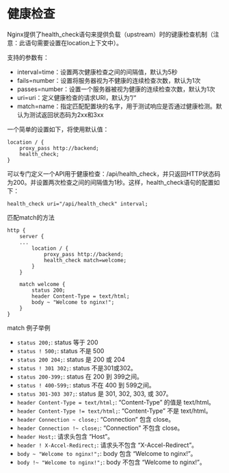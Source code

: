 # 健康检查

Nginx提供了health\_check语句来提供负载（upstream）时的键康检查机制（注意：此语句需要设置在location上下文中）。

支持的参数有：

* interval=time：设置两次健康检查之间的间隔值，默认为5秒
* fails=number：设置将服务器视为不健康的连续检查次数，默认为1次
* passes=number：设置一个服务器被视为健康的连续检查次数，默认为1次
* uri=uri：定义健康检查的请求URI，默认为”/“
* match=name：指定匹配配置块的名字，用于测试响应是否通过健康检测。默认为测试返回状态码为2xx和3xx

一个简单的设置如下，将使用默认值：

```text
location / {
    proxy_pass http://backend;
    health_check;
}
```

可以专门定义一个API用于健康检查：/api/health\_check，并只返回HTTP状态码为200。并设置两次检查之间的间隔值为1秒。这样，health\_check语句的配置如下：

```text
health_check uri="/api/health_check" interval;
```

匹配match的方法

```text
http {
    server {
    ...
        location / {
            proxy_pass http://backend;
            health_check match=welcome;
        }
    }

    match welcome {
        status 200;
        header Content-Type = text/html;
        body ~ "Welcome to nginx!";
    }
}
```

match 例子举例

* `status 200;`: status 等于 200
* `status ! 500;`: status 不是 500
* `status 200 204;`: status 是 200 或 204
* `status ! 301 302;`: status 不是301或302。
* `status 200-399;`: status 在 200 到 399之间。
* `status ! 400-599;`: status 不在 400 到 599之间。
* `status 301-303 307;`: status 是 301, 302, 303, 或 307。
* `header Content-Type = text/html;`: “Content-Type” 的值是 text/html。
* `header Content-Type != text/html;`: “Content-Type” 不是 text/html。
* `header Connection ~ close;`: “Connection” 包含 close。
* `header Connection !~ close;`: “Connection” 不包含 close。
* `header Host;`: 请求头包含 “Host”。
* `header ! X-Accel-Redirect;`: 请求头不包含 “X-Accel-Redirect”。
* `body ~ "Welcome to nginx!";`: body 包含 “Welcome to nginx!”。
* `body !~ "Welcome to nginx!";`: body 不包含 “Welcome to nginx!”。



